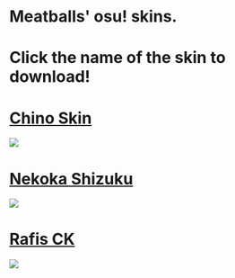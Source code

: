 # Meatballs' osu! skins.
# Click the name of the skin to download!

# [Chino Skin](http://www.mediafire.com/file/hy8nut0yjv1zcbm/Jay%2527s_chino_by_Shioraosu.osk/file)
![](https://osu.ppy.sh/ss/15217002/ddf9)

# [Nekoka Shizuku](https://www.dropbox.com/s/i5u1nhh1dx019p8/-%20Nekoha%20Shizuku%20-.osk?dl=0)
![](https://osu.ppy.sh/ss/15217013/be47)

# [Rafis CK](http://www.mediafire.com/file/i2caw8jxwk5u7dm/-_%2523_Rafis_2k18_%255B1.1%255D_%2528CK%2529.osk/file)
![](https://skins.osuck.net/uploads/posts/2019-04/1554634754_screenshot3572.jpg)
